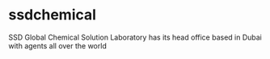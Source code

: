 # ssdchemical
 SSD Global Chemical Solution Laboratory has its head office based in Dubai with agents all over the world
